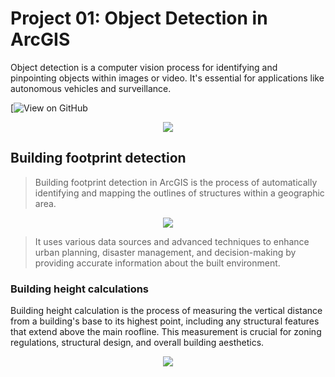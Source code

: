 
# Project 01: Object Detection in ArcGIS

Object detection is a computer vision process for identifying and pinpointing objects within images or video. It's essential for applications like autonomous vehicles and surveillance.

[![View on GitHub](https://github.com/poronita/Portfolio)

<center><img src="https://miro.medium.com/v2/resize:fit:1400/1*Hz6t-tokG1niaUfmcysusw.jpeg"/></center>

## Building footprint detection

> Building footprint detection in ArcGIS is the process of automatically identifying and 
mapping the outlines of structures within a geographic area. 

<center><img src="https://www.arcgis.com/sharing/rest/content/items/69fb21b744204d75a1f7146602a0b479/info/thumbnail/ago_downloaded.jpg?w=800"/></center>

> It uses various data sources and advanced techniques to enhance urban planning, disaster management, 
and decision-making by providing accurate information about the built environment.

### Building height calculations

Building height calculation is the process of measuring the vertical distance from a building's base to its highest point, including any structural features that extend above the main roofline. This measurement is crucial for zoning regulations, structural design, and overall building aesthetics.

<center><img src="https://www.exprodat.com/wp-content/uploads/2021/05/Blog-11.png"/></center>


